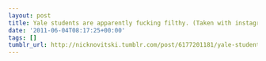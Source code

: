 ```yaml
---
layout: post
title: Yale students are apparently fucking filthy. (Taken with instagram)
date: '2011-06-04T08:17:25+00:00'
tags: []
tumblr_url: http://nicknovitski.tumblr.com/post/6177201181/yale-students-are-apparently-fucking-filthy
---
```


